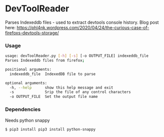 # DevToolReader
Parses Indexeddb files - used to extract devtools console history. Blog post here: https://phl4nk.wordpress.com/2020/04/24/the-curious-case-of-firefoxs-devtools-storage/

### Usage
```sh
usage: devToolReader.py [-h] [-s] [-o OUTPUT_FILE] indexeddb_file
Parses Indexeddb files from firefox;

positional arguments:
  indexeddb_file  IndexedDB file to parse

optional arguments:
  -h, --help      show this help message and exit
  -s              Srip the file of any control characters
  -o OUTPUT_FILE  Set the output file name
```
### Dependencies
Needs python snappy
```sh
$ pip3 install pip3 install python-snappy
```
